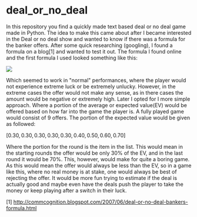 # deal_or_no_deal
In this repository you find a quickly made text based deal or no deal game made in Python. The idea to make this came about after I became interested in the Deal or no deal show and wanted to know if there was a formula for the banker offers. After some quick researching (googling), I found a formula on a blog[1] and wanted to test it out. The formula I found online and the first formula I used looked something like this:

<img src="https://render.githubusercontent.com/render/math?math=12275.30 + 0.748E - 2714.71C - 0.04M + 0.000006986E^2 + 32.623C^2">

Which seemed to work in "normal" performances, where the player would not experience extreme luck or be extremely unlucky. However, in the extreme cases the offer would not make any sense, as in there cases the amount would be negative or extremely high. Later I opted for I more simple approach. Where a portion of the average or expected value(EV) would be offered based on how far into the game the player is. A fully played game would consist of 9 offers. The portion of the expected value would be given as followed:

$[0.30, 0.30, 0.30, 0.30, 0.30, 0.40, 0.50, 0.60, 0.70]$

Where the portion for the round is the item in the list. This would mean in the starting rounds the offer would be only 30% of the EV, and in the last round it would be 70%. This, however, would make for quite a boring game. As this would mean the offer would always be less than the EV, so in a game like this, where no real money is at stake, one would always be best of rejecting the offer. It would be more fun trying to estimate if the deal is actually good and maybe even have the deals push the player to take the money or keep playing after a switch in their luck.

[1] http://commcognition.blogspot.com/2007/06/deal-or-no-deal-bankers-formula.html